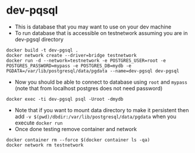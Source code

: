 # dev-pqsql
- This is database that you may want to use on your dev machine
- To run database that is accessible on testnetwork assuming you are in dev-pgsql directory
```
docker build -t dev-pgsql .
docker network create --driver=bridge testnetwork
docker run -d --network=testnetwork -e POSTGRES_USER=root -e POSTGRES_PASSWORD=mypass -e POSTGRES_DB=mydb -e PGDATA=/var/lib/postgresql/data/pgdata --name=dev-pgsql dev-pgsql
```
- Now you should be able to connect to database using `root` and `mypass` (note that from localhost postgres does not need password)
```
docker exec -ti dev-pgsql psql -Uroot -dmydb
```
- Note that if you want to mount data directory to make it persistent then add `-v $(pwd)/dbdir:/var/lib/postgresql/data/pgdata` when you execute `docker run`
- Once done testing remove container and network
```
docker container rm --force $(docker container ls -qa)
docker network rm testnetwork
```
